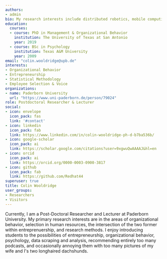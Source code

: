 ```yaml
---
authors:
- admin
bio: My research interests include distributed robotics, mobile computing and programmable matter.
education:
  courses:
  - course: PhD in Management & Organizational Behavior
    institution: The University of Texas at San Antonio
    year: 2019
  - course: BSc in Psychology
    institution: Texas A&M University
    year: 2009
email: "colin.wooldridge@upb.de"
interests:
- Organizational Behavior
- Entrepreneurship
- Statistical Methodology
- Employee Selection & Voice
organizations:
- name: Paderborn University
  url: "https://www.uni-paderborn.de/person/79024"
role: Postdoctoral Researcher & Lecturer
social:
- icon: envelope
  icon_pack: fas
  link: '#contact'
- icon: linkedin
  icon_pack: fab
  link: https://www.linkedin.com/in/colin-wooldridge-ph-d-b7ba536b/
- icon: google-scholar
  icon_pack: ai
  link: https://scholar.google.com/citations?user=9xgwuQwAAAAJ&hl=en
- icon: orcid
  icon_pack: ai
  link: https://orcid.org/0000-0003-0900-3817
- icon: github
  icon_pack: fab
  link: https://github.com/Redhat44
superuser: true
title: Colin Wooldridge
user_groups:
- Researchers
- Visitors
---
```


Currently, I am a Post-Doctoral Researcher and Lecturer at Paderborn University. My primary research interests are in the areas of organizational behavior, selection in human resources, the intersection of the two former within entreprenuership, and research methods. I enjoy introducing students to the possibilities of entrepreneurship, organizational behavior, psychology, data scraping and analysis, recommending entirely too many podcasts, and occasionally annoying them with too many pictures of my wife and I's two longhaired dachshunds. 

